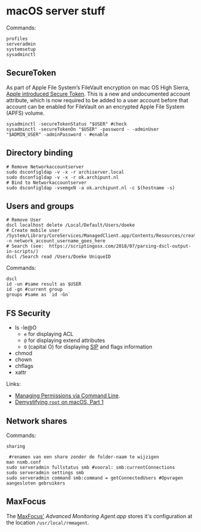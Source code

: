 macOS server stuff
==================

Commands:

    profiles
    serveradmin
    systemsetup
    sysadminctl


SecureToken
-----------

As part of Apple File System’s FileVault encryption on mac OS High Sierra, [Apple introduced Secure Token](https://derflounder.wordpress.com/2018/01/20/secure-token-and-filevault-on-apple-file-system/). This is a new and undocumented account attribute, which is now required to be added to a user account before that account can be enabled for FileVault on an encrypted Apple File System (APFS) volume. 

    sysadminctl -secureTokenStatus "$USER" #check
    sysadminctl -secureTokenOn "$USER" -password - -adminUser "$ADMIN_USER" -adminPassword - #enable



Directory binding
-----------------

    # Remove Networkaccountserver
    sudo dsconfigldap -v -x -r archiserver.local
    sudo dsconfigldap -v -x -r ok.archipunt.nl
    # Bind to Networkaccountserver
    sudo dsconfigldap -vsemgxN -a ok.archipunt.nl -c $(hostname -s)


Users and groups
----------------

    # Remove User
    dscl localhost delete /Local/Default/Users/doeke
    # Create mobile user
    /System/Library/CoreServices/ManagedClient.app/Contents/Resources/createmobileaccount -n network_account_username_goes_here
    # Search (see:  https://scriptingosx.com/2018/07/parsing-dscl-output-in-scripts/)
    dscl /Search read /Users/Doeke UniqueID

Commands:

    dscl
    id -un #same result as $USER
    id -gn #current group
    groups #same as `id -Gn`


FS Security
-----------

* ls -le@O
    - `e` for displaying ACL
    - `@` for displaying extend attributes
    - `O` (capital O) for displaying [SIP][] and flags information
* chmod
* chown
* chflags
* xattr

Links:

* [Managing Permissions via Command Line](http://www.peachpit.com/articles/article.aspx?p=1403238&seqNum=7).
* [Demystifying `root` on macOS, Part 1](https://scriptingosx.com/2018/04/demystifying-root-on-macos-part-1/)


Network shares
--------------

Commands: 

    sharing
    
     #renamen van een share zonder de folder-naam te wijzigen
    man nsmb.conf
    sudo serveradmin fullstatus smb #vooral: smb:currentConnections
    sudo serveradmin settings smb
    sudo serveradmin command smb:command = getConnectedUsers #Opvragen aangesloten gebruikers


MaxFocus
--------

The [MaxFocus'](https://www.solarwindsmsp.com/product/login "MSP Remote Management & Management") _Advanced Monitoring Agent.app_ stores it's configuration at the location `/usr/local/rmmagent`.

[SIP]:    https://support.apple.com/en-us/HT204899
